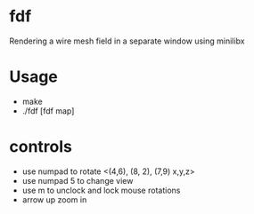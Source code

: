 # fdf
Rendering a wire mesh field in a separate window using minilibx

# Usage
  * make
  * ./fdf [fdf map]
  
# controls
  * use numpad to rotate <(4,6), (8, 2), (7,9) x,y,z>
  * use numpad 5 to change view
  * use m to unclock and lock mouse rotations
  * arrow up zoom in
